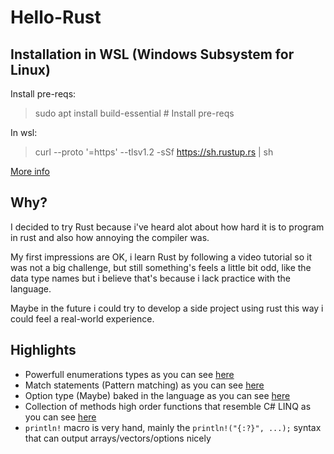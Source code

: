 # Hello-Rust

## Installation in WSL (Windows Subsystem for Linux)

Install pre-reqs:
> sudo apt install build-essential # Install pre-reqs

In wsl:
> curl --proto '=https' --tlsv1.2 -sSf https://sh.rustup.rs | sh

[More info](https://www.rust-lang.org/tools/install)

## Why?

I decided to try Rust because i've heard alot about how hard it is to program in rust and also how annoying the compiler was.  

My first impressions are OK, i learn Rust by following a video tutorial so it was not a big challenge, but still something's feels a little bit odd, like the data type names but i believe that's because i lack practice with the language.  

Maybe in the future i could try to develop a side project using rust this way i could feel a real-world experience.

## Highlights

- Powerfull enumerations types as you can see [here](./src/enumerations.rs)
- Match statements (Pattern matching) as you can see [here](./src/match_statement.rs)
- Option type (Maybe) baked in the language as you can see [here](./src/options.rs)
- Collection of methods high order functions that resemble C# LINQ as you can see [here](./src/high_order_fun.rs)
- `println!` macro is very hand, mainly the `println!("{:?}", ...);` syntax that can output arrays/vectors/options nicely 